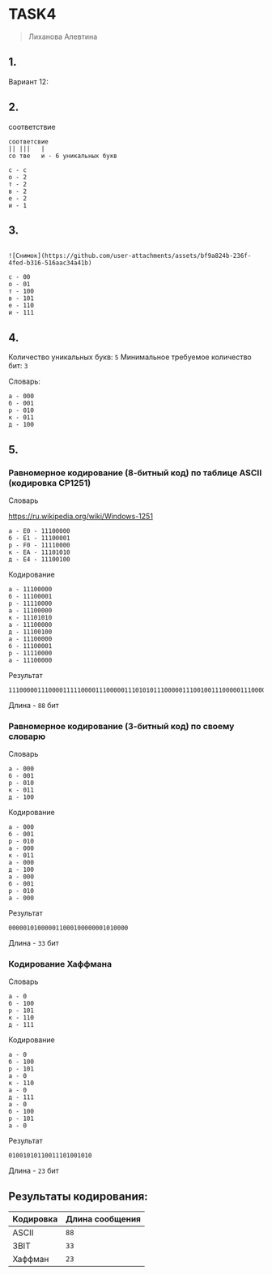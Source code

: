 # TASK4

> Лиханова Алевтина

## 1.

Вариант 12: 

## 2.
соответствие 
```
соответсвие
|| |||   |
со тве   и - 6 уникальных букв

с - с
о - 2
т - 2
в - 2
е - 2
и - 1
```

## 3.

```

![Снимок](https://github.com/user-attachments/assets/bf9a824b-236f-4fed-b316-516aac34a41b)

с - 00
о - 01
т - 100
в - 101
е - 110
и - 111
```

## 4.

Количество уникальных букв: `5`
Минимальное требуемое количество бит: `3`

Словарь:
```
а - 000
б - 001
р - 010
к - 011
д - 100
```

## 5.

### Равномерное кодирование (8-битный код) по таблице ASCII (кодировка CP1251)


Словарь

https://ru.wikipedia.org/wiki/Windows-1251

```
а - E0 - 11100000
б - E1 - 11100001
р - F0 - 11110000
к - EA - 11101010
д - E4 - 11100100
```

Кодирование
```
а - 11100000
б - 11100001
р - 11110000
а - 11100000
к - 11101010
а - 11100000
д - 11100100
а - 11100000
б - 11100001
р - 11110000
а - 11100000
```

Результат
```
1110000011100001111100001110000011101010111000001110010011100000111000011111000011100000
```
Длина - `88` бит

### Равномерное кодирование (3-битный код) по своему словарю

Словарь
```
а - 000
б - 001
р - 010
к - 011
д - 100
```

Кодирование
```
а - 000
б - 001
р - 010
а - 000
к - 011
а - 000
д - 100
а - 000
б - 001
р - 010
а - 000
```

Результат
```
000001010000011000100000001010000
```
Длина - `33` бит

### Кодирование Хаффмана

Словарь
```
а - 0
б - 100
р - 101
к - 110
д - 111
```

Кодирование
```
а - 0
б - 100
р - 101
а - 0
к - 110
а - 0
д - 111
а - 0
б - 100
р - 101
а - 0
```

Результат

```
01001010110011101001010
```

Длина - `23` бит

## Результаты кодирования:

| Кодировка | Длина сообщения |
|-----------|-----------------|
| ASCII     | `88`            |
| 3BIT      | `33`            |
| Хаффман   | `23`            |
